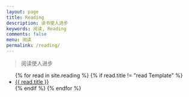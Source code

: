 ```yaml
---
layout: page
title: Reading
description: 读书使人进步
keywords: 阅读, Reading
comments: false
menu: 阅读
permalink: /reading/
---
```


> 阅读使人进步

<ul class="listing">
{% for read in site.reading %}
{% if read.title != "read Template" %}
<li class="listing-item"><a href="{{ read.url }}">{{ read.title }}</a>
</li>
{% endif %}
{% endfor %}
</ul>
